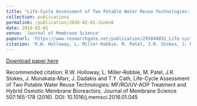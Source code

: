 ```yaml
---
title: "Life-Cycle Assessment of Two Potable Water Reuse Technologies: MF/RO/UV-AOP Treatment and Hybrid Osmotic Membrane Bioreactors"
collection: publications
permalink: /publication/2016-02-01-Junko8
date: 2016-02-01
venue: 'Journal of Membrane Science'
paperurl: 'https://www.researchgate.net/publication/293044852_Life-cycle_assessment_of_two_potable_water_reuse_technologies_MFROUV-AOP_treatment_and_hybrid_osmotic_membrane_bioreactors'
citation: 'R.W. Holloway, L. Miller-Robbie, M. Patel, J.R. Stokes, J. Munakata-Marr, J. Dadakis and T.Y. Cath, Life-Cycle Assessment of Two Potable Water Reuse Technologies: MF/RO/UV-AOP Treatment and Hybrid Osmotic Membrane Bioreactors, Journal of Membrane Science 507:165-178 (2016). DOI: 10.1016/j.memsci.2016.01.045'
---
```


<a href='https://www.researchgate.net/publication/293044852_Life-cycle_assessment_of_two_potable_water_reuse_technologies_MFROUV-AOP_treatment_and_hybrid_osmotic_membrane_bioreactors'>Download paper here</a>

Recommended citation: R.W. Holloway, L. Miller-Robbie, M. Patel, J.R. Stokes, J. Munakata-Marr, J. Dadakis and T.Y. Cath, Life-Cycle Assessment of Two Potable Water Reuse Technologies: MF/RO/UV-AOP Treatment and Hybrid Osmotic Membrane Bioreactors, Journal of Membrane Science 507:165-178 (2016). DOI: 10.1016/j.memsci.2016.01.045